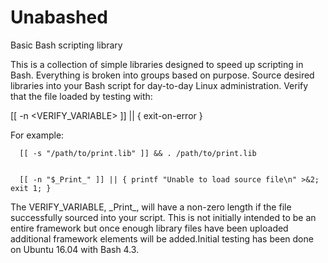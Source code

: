 # Unabashed
Basic Bash scripting library

This is a collection of simple libraries designed to speed up scripting in Bash. Everything is broken into groups based on purpose. Source desired libraries into your Bash script for day-to-day Linux administration. Verify that the file loaded by testing with:

  [[ -n <VERIFY_VARIABLE> ]] || { exit-on-error }

  For example:
  
      [[ -s "/path/to/print.lib" ]] && . /path/to/print.lib
      
      
      [[ -n "$_Print_" ]] || { printf "Unable to load source file\n" >&2; exit 1; }


The VERIFY_VARIABLE, \_Print\_, will have a non-zero length if the file successfully sourced into your script. This is not initially intended to be an entire framework but once enough library files have been uploaded additional framework elements will be added.Initial testing has been done on Ubuntu 16.04 with Bash 4.3. 
